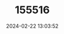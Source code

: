 ---
title: "155516"
category: "Euglesa conventus"
draft: false
date: 2024-02-22 13:03:52
languages:
  English: ["Arctic-alpine Pea Clam"]
---